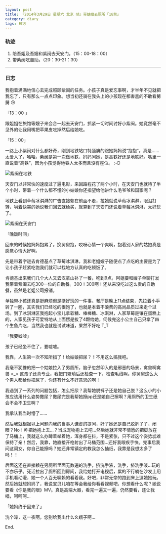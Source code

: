 ```yaml
---
layout: post
title: 『2014年3月29日 星期六 北京 晴』带姑娘去厕所「18禁」
category: diary
tags: 日记
---
```


### **轨迹**

1. 陪吾姐及吾嫂和紫闽去天安门。（15：00-18：00）
2. 带紫闽吃自助。（20：30-21：30）

- - -

### **日志**

我抱着满满地信心去完成照顾紫闽的任务。小孩子真是爱忘事啊，才半年不见就把我忘了，只有那么一点点印象。想当初还骑在我头上的小孩现在都害羞的不敢看舅舅 😢 

「13：00 」

跟姐姐在旅馆等嫂子来会合一起去天安门，抓紧一切时间讨好小紫闽。她竟然毫不见外的让我用嘴把苹果皮吃掉然后给她吃。

「15：00」

一路上小紫闽对什么都好奇，刚到地铁站口特腼腆的跟她妈妈说“抱抱”，真是……太爱人了，哈哈。紫闽是第一次做地铁，妈妈问她，是高铁好还是地铁好。嘴里一直说着“高铁”，因为小孩觉得地铁人太多而且没有座位。 :-D 

![紫闽在地铁](http://g.hiphotos.bdimg.com/album/s%3D550%3Bq%3D90%3Bc%3Dxiangce%2C100%2C100/sign=79c8ea7cabec8a13101a57e5c738e0b2/10dfa9ec8a1363274c340ca0938fa0ec09fac74c.jpg?referer=f9ce9bfa272dd42a061e359b2142&x=.jpg)

天安门以非常快的速度过了遍电影，来回路程花了两个小时，在天安门也就待了半个小时，带着一个什么都不懂的小姑娘你还指望给他讲什么毛爷爷和国家呢？

地铁上看到草莓冰淇淋的广告直接赖在前面不走，拉她就说草莓冰淇淋，眼泪打转，哄着快哭的她说我们回去就给买，就算到了天安门还说着草莓冰淇淋，太好玩了。

![紫闽在天安门](http://b.hiphotos.bdimg.com/album/s%3D550%3Bq%3D90%3Bc%3Dxiangce%2C100%2C100/sign=2d4a77f796eef01f491418c0d0c5e818/8d5494eef01f3a29b4301b5d9b25bc315d607cad.jpg?referer=3e4332b47d3e6709e71771cfbc63&x=.jpg)

「晚饭时间」

回来的时候她妈妈抱累了，换舅舅抱，哎呀心情一个爽啊，抱着别人家的姑娘真是感觉心情大好啊。

先是带着字谜去肯德基点了草莓冰淇淋，我和老姐嫂子随便点了点吃的主要是为了让小孩子赶紧吃饱我们就可以找地方认真的吃顿饭了。

肯德基出来我们几个大人又去汉拿山补了一餐，吃到9点，阿姐要和嫂子单聊打发我带着紫闽去吃300一位的自助餐。300！300啊！还从来没吃过这么贵的自助餐，虽然是老姐公司报销。

单独带小孩还真是挺麻烦但是挺好玩的一件事。餐厅是晚上11点结束，先拉着小手转了一圈，其实我们已经吃的很饱了，也就是本着不浪费的高尚品质过来走个过场。到了冰淇淋区我抱起小宝儿拿软糖、棒棒糖、冰淇淋，人家草莓是镶在蛋糕上的，人家见孩子可爱特地从上面愣是拔了4颗给她。伺候完这小公主自己只拿了四个生鱼片吃，当然我也就是试试味道，果然不好吃 T_T  

「我要嘘嘘」

孩子已经坐不住了，要嘘嘘。

我靠，人生第一次不知所措了！给姑娘把尿？！不用这么搞我吧。

我毫不犹豫的把一个姑娘拉入了男厕所，脑子忽然印入的是邪恶的场景，禽兽啊禽兽 >_< 这孩子还真专业，我把门繁琐后还检查一下，检查毛线啊，你舅舅这么大个男人都给你把尿了，你还有什么不好意思的啊！

我遇到了一系列的问题包括，怎么把尿？我帮她脱裤子还是她自己脱？这么小的小孩应该用什么姿势撒尿？撒尿完是我帮她擦pp还是她自己擦啊？用厕所的卫生纸会不会不卫生啊？

我承认我当时懵了……

然后我就根据以上问题向我的当事人谦虚的提问，好了她还是自己脱裤子了，闭眼？No！咋把她抱上去…？当成宠物抱上去吧…然后她就非常不情愿的把脚放在了马桶上，我就这么办蹲着举着她，浑身都在抖，不是紧张，只不过这个姿势忒难保持了亲！然后，我靠，她直接开枪射出了马桶范围…还好我眼疾手快。完事后我问这闺女，你自己能擦吗？她还非常镇定的教我怎么抽纸，我靠是我想太多了吗！！

后面这还在直接赖在男厕所里面无数遍的洗手，挤洗手液，洗手，挤洗手液…玩的不亦乐乎。死活拉出了厕所回到房间，我给她打开电视后，累的不行躺在沙发上用手机看动漫，她一个人百无聊赖的看着我。好吧，非常无奈的跑到床上逗她她玩。然后她就想妈妈了，我说宝贝儿咱在等会我给你看看视频吧，你想看什么呢？她说要看《你是我的眼》MV。真是高端大器，看完一遍又一遍，仍然要看，还让我唱，呵呵呵…

「她妈终于回来了」

洗个澡，这一夜啊，您别给我出什么幺蛾子啊…

End.